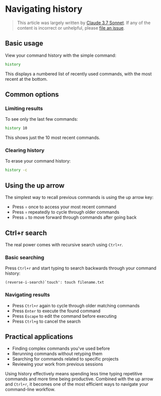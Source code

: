 # Navigating history

> This article was largely written by
> [Claude 3.7 Sonnet](<https://en.wikipedia.org/wiki/Claude_(language_model)#Claude_3.7>).
> If any of the content is incorrect or unhelpful, please
> [file an issue](https://github.com/dewcservices/data-engineering-upskilling/issues).

## Basic usage

View your command history with the simple command:

```bash
history
```

This displays a numbered list of recently used commands, with the most recent at
the bottom.

## Common options

### Limiting results

To see only the last few commands:

```bash
history 10
```

This shows just the 10 most recent commands.

### Clearing history

To erase your command history:

```bash
history -c
```

## Using the up arrow

The simplest way to recall previous commands is using the up arrow key:

- Press `↑` once to access your most recent command
- Press `↑` repeatedly to cycle through older commands
- Press `↓` to move forward through commands after going back

## Ctrl+r search

The real power comes with recursive search using `Ctrl+r`.

### Basic searching

Press `Ctrl+r` and start typing to search backwards through your command
history:

```
(reverse-i-search)`touch': touch filename.txt
```

### Navigating results

- Press `Ctrl+r` again to cycle through older matching commands
- Press `Enter` to execute the found command
- Press `Escape` to edit the command before executing
- Press `Ctrl+g` to cancel the search

## Practical applications

- Finding complex commands you've used before
- Rerunning commands without retyping them
- Searching for commands related to specific projects
- Reviewing your work from previous sessions

Using history effectively means spending less time typing repetitive commands
and more time being productive. Combined with the up arrow and `Ctrl+r`, it
becomes one of the most efficient ways to navigate your command-line workflow.
